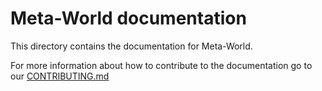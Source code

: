 # Meta-World documentation

This directory contains the documentation for Meta-World.

For more information about how to contribute to the documentation go to our [CONTRIBUTING.md](https://github.com/Farama-Foundation/Celshast/blob/main/CONTRIBUTING.md)
